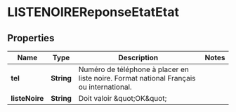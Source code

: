 
# LISTENOIREReponseEtatEtat

## Properties
Name | Type | Description | Notes
------------ | ------------- | ------------- | -------------
**tel** | **String** | Numéro de téléphone à placer en liste noire. Format national Français ou international. | 
**listeNoire** | **String** | Doit valoir \&quot;OK\&quot; | 



